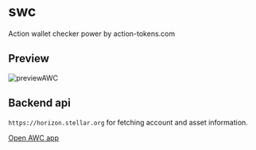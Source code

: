 # swc
Action wallet checker power by action-tokens.com

## Preview
![previewAWC](https://user-images.githubusercontent.com/43641536/174719788-f493067f-58ff-4b2b-aa66-acb67106f4d0.gif)


## Backend api
`https://horizon.stellar.org` for fetching account and asset information.

[Open AWC app](https://awc.action-tokens.com/)
